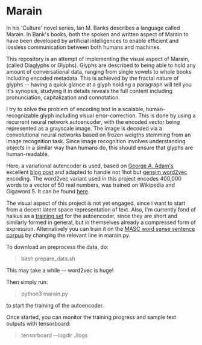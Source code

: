 # Marain

In his 'Culture' novel series, Ian M. Banks describes a language called Marain. 
In Bank's books, both the spoken and written aspect of Marain to have been developed by artificial intelligences to enable efficient and lossless communication between both humans and machines.

This repository is an attempt of implementing the visual aspect of Marain, (called Diaglyphs or Glyphs).
Glyphs are described to being able to hold any amount of conversational data, ranging from single vowels to whole books including encoded metadata.
This is achieved by the fractal nature of glyphs -- having a quick glance at a glyph holding a paragraph will tell you it's synopsis, studying it in details reveals the full content including pronunciation, capitalization and connotation.

I try to solve the problem of encoding text in a scalable, human-recognizable glyph including visual error-correction.
This is done by using a recurrent neural network autoencoder, with the encoded vector being represented as a grayscale image.
The image is decoded via a convolutional neural networks based on frozen weigths stemming from an image recognition task. 
Since image recognition involves understanding objects in a similar way than humans do, this should ensure that glyphs are human-readable.

Here, a variational autencoder is used, based on [George A. Adam's](https://github.com/georgeadam) excellent [blog post](http://alexadam.ca/ml/2017/05/05/keras-vae.html) and adapted to handle not 1hot but [gensim word2vec](https://radimrehurek.com/gensim/models/word2vec.html) encoding.
The word2vec variant used in this project encodes 400,000 words to a vector of 50 real numbers, was trained on Wikipedia and Gigaword 5. 
It can be found [here](https://github.com/3Top/word2vec-api).

The visual aspect of this project is not yet engaged, since i want to start from a decent latent space representation of text.
Also, I'm currently fond of haikus as a [training set](https://github.com/herval/haikuzao/blob/master/inputs/haiku.txt) for the autoencoder, since they are short and similarly formed in general, but in themselves already a compressed form of expression.
Alternatively you can train it on the [MASC word sense sentence corpus](https://www.cs.vassar.edu/~ide/papers/masc-collab-wordsense.pdf) by changing the relevant line in marain.py.

To download an preprocess the data, do:

> bash prepare_data.sh

This may take a while -- word2vec is huge!

Then simply run:

> python3 marain.py

to start the training of the autoencoder.

Once started, you can monitor the training progress and sample text outputs with tensorboard:

> tensorboard --logdir ./logs

